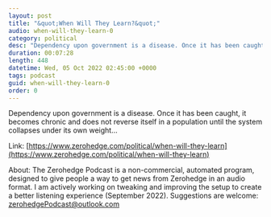 ```yaml
---
layout: post
title: "&quot;When Will They Learn?&quot;"
audio: when-will-they-learn-0
category: political
desc: "Dependency upon government is a disease. Once it has been caught, it becomes chronic and does not reverse itself in a population until the system collapses under its own weight..."
duration: 00:07:28
length: 448
datetime: Wed, 05 Oct 2022 02:45:00 +0000
tags: podcast
guid: when-will-they-learn-0
order: 0
---
```

Dependency upon government is a disease. Once it has been caught, it becomes chronic and does not reverse itself in a population until the system collapses under its own weight...

Link: [https://www.zerohedge.com/political/when-will-they-learn](https://www.zerohedge.com/political/when-will-they-learn)

About: The Zerohedge Podcast is a non-commercial, automated program, designed to give people a way to get news from Zerohedge in an audio format.  I am actively working on tweaking and improving the setup to create a better listening experience (September 2022).  Suggestions are welcome: [zerohedgePodcast@outlook.com](mailto:zerohedgePodcast@outlook.com)